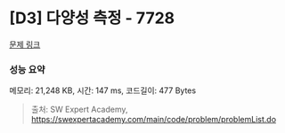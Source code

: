# [D3] 다양성 측정 - 7728 

[문제 링크](https://swexpertacademy.com/main/code/problem/problemDetail.do?contestProbId=AWq40NEKLyADFARG) 

### 성능 요약

메모리: 21,248 KB, 시간: 147 ms, 코드길이: 477 Bytes



> 출처: SW Expert Academy, https://swexpertacademy.com/main/code/problem/problemList.do